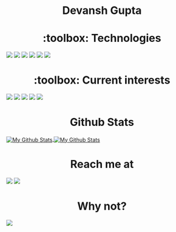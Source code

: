 <h1 align="center">Devansh Gupta</h1>

<h1 align="center"> :toolbox: Technologies </h1>

![](https://img.shields.io/badge/Python-3776AB?style=for-the-badge&logo=python&logoColor=white)
![](https://img.shields.io/badge/Java-ED8B00?style=for-the-badge&logo=openjdk&logoColor=white)
![](https://img.shields.io/badge/Rust-000000?style=for-the-badge&logo=rust&logoColor=white)
![](https://img.shields.io/badge/MongoDB-4EA94B?style=for-the-badge&logo=mongodb&logoColor=white)
![](https://img.shields.io/badge/PostgreSQL-316192?style=for-the-badge&logo=postgresql&logoColor=white)
![](https://img.shields.io/badge/Go-00ADD8?style=for-the-badge&logo=go&logoColor=white)

<h1 align="center"> :toolbox: Current interests </h1>

![](https://img.shields.io/badge/Code-C-informational?style=flat&logo=C&color=blueviolet)
![](https://img.shields.io/badge/Web_Assembly-black.svg?logo=webassembly)
![](https://img.shields.io/badge/TensorFlow-black.svg?logo=tensorflow)
![](https://img.shields.io/badge/HTMX-black)
![](https://img.shields.io/badge/LISP-black)






<h1 align="center">Github Stats</h1>
<a href="https://github.com/Devansh-bit">
  <img align="center" src="https://github-readme-stats.vercel.app/api?username=Devansh-bit&count_private=true&title_color=ffffff&text_color=c9cacc&icon_color=2bbc8a&bg_color=1d1f21" alt="My Github Stats" />
  <img align="center" src="https://github-readme-stats.vercel.app/api/top-langs/?username=Devansh-bit&title_color=ffffff&text_color=c9cacc&icon_color=2bbc8a&bg_color=1d1f21&layout=compact" alt="My Github Stats"/>
</a>


<h1 align="center">Reach me at</h1>

<a href="https://www.instagram.com/_exempl4r_/"><img src="https://img.icons8.com/cute-clipart/128/000000/instagram-new.png"/></a>
<a href="https://discordapp.com/users/291043355104641025"><img src="https://img.icons8.com/cute-clipart/128/000000/discord-new-logo.png"/></a>


<h1 align="center">Why not?</h1>


<img align="center" src="https://mir-s3-cdn-cf.behance.net/project_modules/max_1200/4ff07986208593.5d9a654e92f36.gif">

